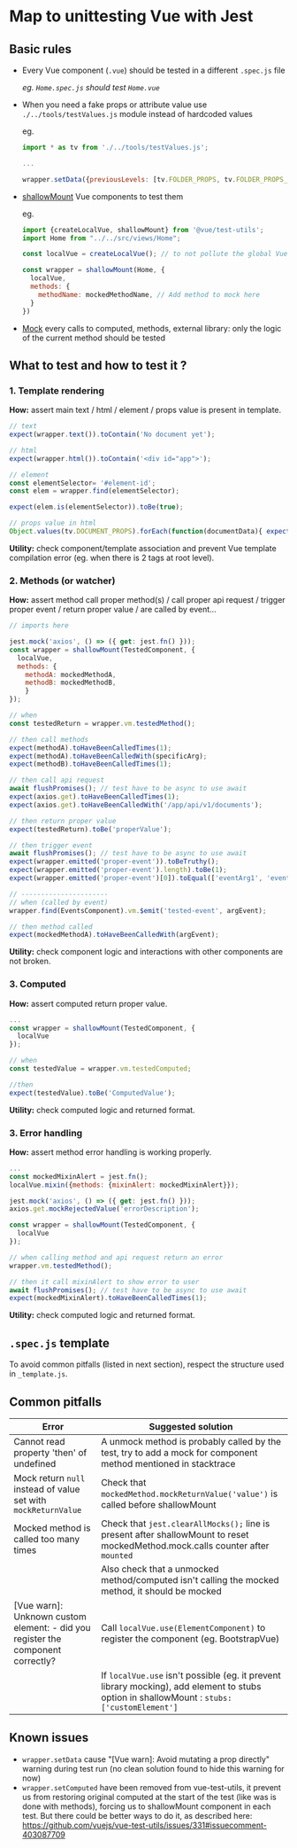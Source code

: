 # Map to unittesting Vue with Jest

## Basic rules

- Every Vue component (`.vue`) should be tested in a different `.spec.js` file
  
  *eg. `Home.spec.js` should test `Home.vue`*
  
- When you need a fake props or attribute value use `./../tools/testValues.js` module instead of hardcoded values

  eg.
  ```javascript
  import * as tv from './../tools/testValues.js';
  
  ...
  
  wrapper.setData({previousLevels: [tv.FOLDER_PROPS, tv.FOLDER_PROPS_VARIANT]});

  ```
  
- [shallowMount](https://vue-test-utils.vuejs.org/api/#shallowmount) Vue components to test them

  eg.
  ```javascript
  import {createLocalVue, shallowMount} from '@vue/test-utils';
  import Home from "../../src/views/Home";

  const localVue = createLocalVue(); // to not pollute the global Vue class

  const wrapper = shallowMount(Home, {
    localVue,
    methods: {
      methodName: mockedMethodName, // Add method to mock here
    }
  })

  ```
- [Mock](https://en.wikipedia.org/wiki/Mock_object) every calls to computed, methods, external library: only the logic of the current method should be tested

## What to test and how to test it ?

### 1. Template rendering

**How:** assert main text / html / element / props value is present in template.

```javascript
// text
expect(wrapper.text()).toContain('No document yet');

// html
expect(wrapper.html()).toContain('<div id="app">');

// element
const elementSelector= '#element-id';
const elem = wrapper.find(elementSelector);

expect(elem.is(elementSelector)).toBe(true);

// props value in html
Object.values(tv.DOCUMENT_PROPS).forEach(function(documentData){ expect(wrapper.html()).toContain(documentData) });
```

**Utility:** check component/template association and prevent Vue template compilation error (eg. when there is 2 tags at root level).

### 2. Methods (or watcher)

**How:** assert method call proper method(s) / call proper api request / trigger proper event / return proper value / are called by event...

```javascript
// imports here

jest.mock('axios', () => ({ get: jest.fn() }));
const wrapper = shallowMount(TestedComponent, {
  localVue,
  methods: {
    methodA: mockedMethodA,
    methodB: mockedMethodB,
    }
});

// when
const testedReturn = wrapper.vm.testedMethod();

// then call methods
expect(methodA).toHaveBeenCalledTimes(1);
expect(methodA).toHaveBeenCalledWith(specificArg);
expect(methodB).toHaveBeenCalledTimes(1);

// then call api request
await flushPromises(); // test have to be async to use await
expect(axios.get).toHaveBeenCalledTimes(1);
expect(axios.get).toHaveBeenCalledWith('/app/api/v1/documents');

// then return proper value
expect(testedReturn).toBe('properValue');

// then trigger event
await flushPromises(); // test have to be async to use await
expect(wrapper.emitted('proper-event')).toBeTruthy();
expect(wrapper.emitted('proper-event').length).toBe(1);
expect(wrapper.emitted('proper-event')[0]).toEqual(['eventArg1', 'eventArg2'])

// ----------------------
// when (called by event)
wrapper.find(EventsComponent).vm.$emit('tested-event', argEvent);

// then method called
expect(mockedMethodA).toHaveBeenCalledWith(argEvent);
```

**Utility:** check component logic and interactions with other components are not broken.

### 3. Computed

**How:** assert computed return proper value.

```javascript
...
const wrapper = shallowMount(TestedComponent, {
  localVue
});

// when
const testedValue = wrapper.vm.testedComputed;

//then
expect(testedValue).toBe('ComputedValue');
```

**Utility:** check computed logic and returned format.

### 3. Error handling

**How:** assert method error handling is working properly.

```javascript
...
const mockedMixinAlert = jest.fn();
localVue.mixin({methods: {mixinAlert: mockedMixinAlert}});

jest.mock('axios', () => ({ get: jest.fn() }));
axios.get.mockRejectedValue('errorDescription');

const wrapper = shallowMount(TestedComponent, {
  localVue
});

// when calling method and api request return an error
wrapper.vm.testedMethod();

// then it call mixinAlert to show error to user
await flushPromises(); // test have to be async to use await
expect(mockedMixinAlert).toHaveBeenCalledTimes(1);
```

**Utility:** check computed logic and returned format.

## `.spec.js` template

To avoid common pitfalls (listed in next section), respect the structure used in `_template.js`.

## Common pitfalls

| Error | Suggested solution |
|-------------------|------------------|
| Cannot read property 'then' of undefined | A unmock method is probably called by the test, try to add a mock for component method mentioned in stacktrace |
| Mock return `null` instead of value set with `mockReturnValue` | Check that `mockedMethod.mockReturnValue('value')` is called before shallowMount |
| Mocked method is called too many times | Check that `jest.clearAllMocks();` line is present after shallowMount to reset mockedMethod.mock.calls counter after `mounted`|
|  | Also check that a unmocked method/computed isn't calling the mocked method, it should be mocked |
| [Vue warn]: Unknown custom element: <customElement> - did you register the component correctly? | Call `localVue.use(ElementComponent)` to register the component (eg. BootstrapVue) |
|  | If `localVue.use` isn't possible (eg. it prevent library mocking), add element to stubs option in shallowMount : `stubs: ['customElement']` |

## Known issues
 - `wrapper.setData` cause "[Vue warn]: Avoid mutating a prop directly" warning during test run (no clean solution found to hide this warning for now)
 - `wrapper.setComputed` have been removed from vue-test-utils, it prevent us from restoring original computed at the start of the test (like was is done with methods), forcing us to shallowMount component in each test. But there could be better ways to do it, as described here: https://github.com/vuejs/vue-test-utils/issues/331#issuecomment-403087709
